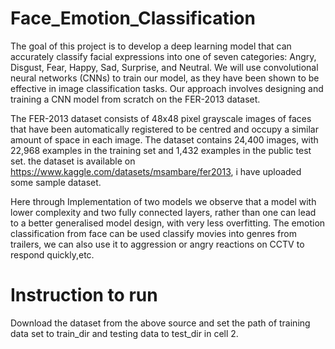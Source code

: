 # Face_Emotion_Classification

The goal of this project is to develop a deep learning model that can accurately classify facial expressions 
into one of seven categories: Angry, Disgust, Fear, Happy, Sad, Surprise, and Neutral. 
We will use convolutional neural networks (CNNs) to train our model, as they have been shown to be effective 
in image classification tasks. Our approach involves designing and training a CNN model from scratch on the FER-2013 dataset.

The FER-2013 dataset consists of 48x48 pixel grayscale images of faces that have been automatically registered to be centred and occupy a similar amount of space in each image.
The dataset contains 24,400 images, with 22,968 examples in the training set and 1,432 examples in the public test set. the dataset is available on https://www.kaggle.com/datasets/msambare/fer2013, i have uploaded some sample dataset.

Here through Implementation of two models we observe that a model with lower complexity and two fully connected layers, rather than one 
can lead to a better generalised model design, with very less overfitting. The emotion classification from face can be used classify
movies into genres from trailers, we can also use it to aggression or angry reactions on CCTV to respond quickly,etc.

# Instruction to run
Download the dataset from the above source and set the path of training data set to train_dir and testing data to test_dir in cell 2. 
